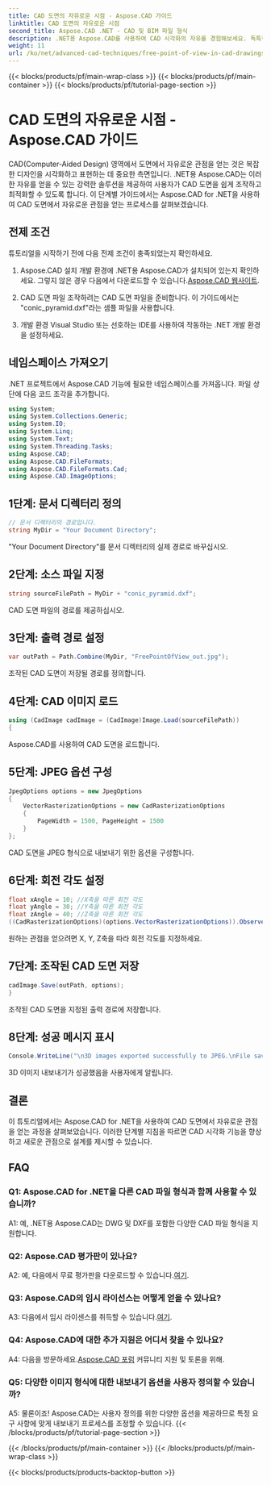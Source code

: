 ```yaml
---
title: CAD 도면의 자유로운 시점 - Aspose.CAD 가이드
linktitle: CAD 도면의 자유로운 시점
second_title: Aspose.CAD .NET - CAD 및 BIM 파일 형식
description: .NET용 Aspose.CAD를 사용하여 CAD 시각화의 자유를 경험해보세요. 독특한 관점을 얻으려면 단계별 가이드를 따르세요.
weight: 11
url: /ko/net/advanced-cad-techniques/free-point-of-view-in-cad-drawings/
---
```


{{< blocks/products/pf/main-wrap-class >}}
{{< blocks/products/pf/main-container >}}
{{< blocks/products/pf/tutorial-page-section >}}

# CAD 도면의 자유로운 시점 - Aspose.CAD 가이드

CAD(Computer-Aided Design) 영역에서 도면에서 자유로운 관점을 얻는 것은 복잡한 디자인을 시각화하고 표현하는 데 중요한 측면입니다. .NET용 Aspose.CAD는 이러한 자유를 얻을 수 있는 강력한 솔루션을 제공하여 사용자가 CAD 도면을 쉽게 조작하고 최적화할 수 있도록 합니다. 이 단계별 가이드에서는 Aspose.CAD for .NET을 사용하여 CAD 도면에서 자유로운 관점을 얻는 프로세스를 살펴보겠습니다.

## 전제 조건

튜토리얼을 시작하기 전에 다음 전제 조건이 충족되었는지 확인하세요.

1. Aspose.CAD 설치
 개발 환경에 .NET용 Aspose.CAD가 설치되어 있는지 확인하세요. 그렇지 않은 경우 다음에서 다운로드할 수 있습니다.[Aspose.CAD 웹사이트](https://releases.aspose.com/cad/net/).

2. CAD 도면 파일
조작하려는 CAD 도면 파일을 준비합니다. 이 가이드에서는 "conic_pyramid.dxf"라는 샘플 파일을 사용합니다.

3. 개발 환경
Visual Studio 또는 선호하는 IDE를 사용하여 작동하는 .NET 개발 환경을 설정하세요.

## 네임스페이스 가져오기

.NET 프로젝트에서 Aspose.CAD 기능에 필요한 네임스페이스를 가져옵니다. 파일 상단에 다음 코드 조각을 추가합니다.

```csharp
using System;
using System.Collections.Generic;
using System.IO;
using System.Linq;
using System.Text;
using System.Threading.Tasks;
using Aspose.CAD;
using Aspose.CAD.FileFormats;
using Aspose.CAD.FileFormats.Cad;
using Aspose.CAD.ImageOptions;
```


## 1단계: 문서 디렉터리 정의

```csharp
// 문서 디렉터리의 경로입니다.
string MyDir = "Your Document Directory";
```

"Your Document Directory"를 문서 디렉터리의 실제 경로로 바꾸십시오.

## 2단계: 소스 파일 지정

```csharp
string sourceFilePath = MyDir + "conic_pyramid.dxf";
```

CAD 도면 파일의 경로를 제공하십시오.

## 3단계: 출력 경로 설정

```csharp
var outPath = Path.Combine(MyDir, "FreePointOfView_out.jpg");
```

조작된 CAD 도면이 저장될 경로를 정의합니다.

## 4단계: CAD 이미지 로드

```csharp
using (CadImage cadImage = (CadImage)Image.Load(sourceFilePath))
{
```

Aspose.CAD를 사용하여 CAD 도면을 로드합니다.

## 5단계: JPEG 옵션 구성

```csharp
JpegOptions options = new JpegOptions
{
    VectorRasterizationOptions = new CadRasterizationOptions
    {
        PageWidth = 1500, PageHeight = 1500
    }
};
```

CAD 도면을 JPEG 형식으로 내보내기 위한 옵션을 구성합니다.

## 6단계: 회전 각도 설정

```csharp
float xAngle = 10; //X축을 따른 회전 각도
float yAngle = 30; //Y축을 따른 회전 각도
float zAngle = 40; //Z축을 따른 회전 각도
((CadRasterizationOptions)(options.VectorRasterizationOptions)).ObserverPoint = new ObserverPoint(xAngle, yAngle, zAngle);
```

원하는 관점을 얻으려면 X, Y, Z축을 따라 회전 각도를 지정하세요.

## 7단계: 조작된 CAD 도면 저장

```csharp
cadImage.Save(outPath, options);
}
```

조작된 CAD 도면을 지정된 출력 경로에 저장합니다.

## 8단계: 성공 메시지 표시

```csharp
Console.WriteLine("\n3D images exported successfully to JPEG.\nFile saved at " + outPath);
```

3D 이미지 내보내기가 성공했음을 사용자에게 알립니다.

## 결론

이 튜토리얼에서는 Aspose.CAD for .NET을 사용하여 CAD 도면에서 자유로운 관점을 얻는 과정을 살펴보았습니다. 이러한 단계별 지침을 따르면 CAD 시각화 기능을 향상하고 새로운 관점으로 설계를 제시할 수 있습니다.


## FAQ

### Q1: Aspose.CAD for .NET을 다른 CAD 파일 형식과 함께 사용할 수 있습니까?

A1: 예, .NET용 Aspose.CAD는 DWG 및 DXF를 포함한 다양한 CAD 파일 형식을 지원합니다.

### Q2: Aspose.CAD 평가판이 있나요?

 A2: 예, 다음에서 무료 평가판을 다운로드할 수 있습니다.[여기](https://releases.aspose.com/).

### Q3: Aspose.CAD의 임시 라이선스는 어떻게 얻을 수 있나요?

 A3: 다음에서 임시 라이센스를 취득할 수 있습니다.[여기](https://purchase.aspose.com/temporary-license/).

### Q4: Aspose.CAD에 대한 추가 지원은 어디서 찾을 수 있나요?

 A4: 다음을 방문하세요.[Aspose.CAD 포럼](https://forum.aspose.com/c/cad/19) 커뮤니티 지원 및 토론을 위해.

### Q5: 다양한 이미지 형식에 대한 내보내기 옵션을 사용자 정의할 수 있습니까?

A5: 물론이죠! Aspose.CAD는 사용자 정의를 위한 다양한 옵션을 제공하므로 특정 요구 사항에 맞게 내보내기 프로세스를 조정할 수 있습니다.
{{< /blocks/products/pf/tutorial-page-section >}}

{{< /blocks/products/pf/main-container >}}
{{< /blocks/products/pf/main-wrap-class >}}

{{< blocks/products/products-backtop-button >}}
